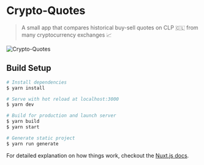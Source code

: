 # Crypto-Quotes

> A small app that compares historical buy-sell quotes on CLP :chile: from many cryptocurrency exchanges :chart_with_upwards_trend:

![Crypto-Quotes](https://user-images.githubusercontent.com/4157289/49690442-ea5f5e80-fb0f-11e8-9bfc-c594a588b3e9.png)

## Build Setup

``` bash
# Install dependencies
$ yarn install

# Serve with hot reload at localhost:3000
$ yarn dev

# Build for production and launch server
$ yarn build
$ yarn start

# Generate static project
$ yarn run generate
```

For detailed explanation on how things work, checkout the [Nuxt.js docs](https://github.com/nuxt/nuxt.js).
